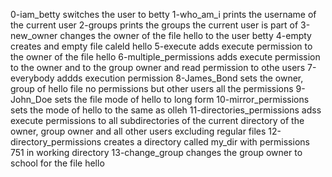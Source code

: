 0-iam_betty switches the user to betty
1-who_am_i prints the username of the current user
2-groups prints the groups the current user is part of
3-new_owner changes the owner of the file hello to the user betty
4-empty creates and empty file caleld hello
5-execute adds execute permission to the owner of the file hello
6-multiple_permissions adds execute permission to the owner and to the group owner and read permission to othe users
7-everybody addds execution permission
8-James_Bond sets the owner, group of hello file no permissions but other users all the permissions
9-John_Doe sets the file mode of hello to long form
10-mirror_permissions sets the mode of hello to the same as olleh
11-directories_permissions adss execute permissions to all subdirectories of the current directory of the owner, group owner and all other users excluding regular files
12-directory_permissions creates a directory called my_dir with permissions 751 in working directory
13-change_group changes the group owner to school for the file hello
